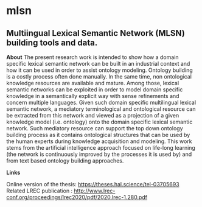 # mlsn
## Multiingual Lexical Semantic Network (MLSN) building tools and data.

**About**
The present research work is intended to show how a domain specific lexical semantic network can be built in an industrial context and how it can be used in order to assist ontology modeling. Ontology building is a costly process often done manually. ln the same time, non ontological knowledge resources are available and mature. Among those, lexical semantic networks can be exploited in order to model domain specific knowledge in a semantically explicit way with sense refinements and concern multiple languages. Given such domain specific multilingual lexical semantic network, a mediatory terminological and ontological resource can be extracted from this network and viewed as a projection of a given knowledge model (i.e. ontology) onto the domain specific lexical semantic network. Such mediatory resource can support the top down ontology building process as it contains ontological structures that can be used by the human experts during knowledge acquisition and modeling. This work stems from the artificial intelligence approach focused on life-long learning (the network is continuously improved by the processes it is used by) and from text based ontology building approaches.

**Links**

Online version of the thesis: https://theses.hal.science/tel-03705693
Related LREC publication : http://www.lrec-conf.org/proceedings/lrec2020/pdf/2020.lrec-1.280.pdf
